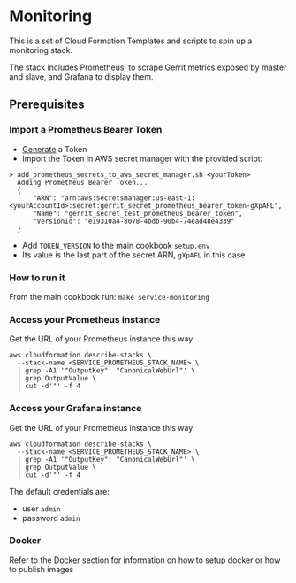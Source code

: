 # Monitoring

This is a set of Cloud Formation Templates and scripts to spin up a monitoring
stack.

The stack includes Prometheus, to scrape Gerrit metrics
exposed by master and slave, and Grafana to display them.

## Prerequisites

### Import a Prometheus Bearer Token

* [Generate](https://www.uuidgenerator.net/) a Token
* Import the Token in AWS secret manager with the provided script:
```
> add_prometheus_secrets_to_aws_secret_manager.sh <yourToken>
  Adding Prometheus Bearer Token...
  {
      "ARN": "arn:aws:secretsmanager:us-east-1:<yourAccountId>:secret:gerrit_secret_prometheus_bearer_token-gXpAFL",
      "Name": "gerrit_secret_test_prometheus_bearer_token",
      "VersionId": "e19310a4-8078-4bdb-90b4-74ead48e4339"
  }
```
* Add `TOKEN_VERSION` to the main cookbook `setup.env`
 * Its value is the last part of the secret ARN, `gXpAFL` in this case

### How to run it

From the main cookbook run: `make service-monitoring`

### Access your Prometheus instance

Get the URL of your Prometheus instance this way:

```
aws cloudformation describe-stacks \
  --stack-name <SERVICE_PROMETHEUS_STACK_NAME> \
  | grep -A1 '"OutputKey": "CanonicalWebUrl"' \
  | grep OutputValue \
  | cut -d'"' -f 4
```

### Access your Grafana instance

Get the URL of your Prometheus instance this way:

```
aws cloudformation describe-stacks \
  --stack-name <SERVICE_PROMETHEUS_STACK_NAME> \
  | grep -A1 '"OutputKey": "CanonicalWebUrl"' \
  | grep OutputValue \
  | cut -d'"' -f 4
```

The default credentials are:
* user `admin`
* password `admin`

### Docker

Refer to the [Docker](../Docker.md) section for information on how to setup docker or how to publish images
